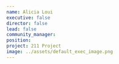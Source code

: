 ```yaml
---
name: Alicia Loui
executive: false
director: false
lead: false
community_manager: 
position: 
project: 211 Project
image: ../assets/default_exec_image.png
---
```

